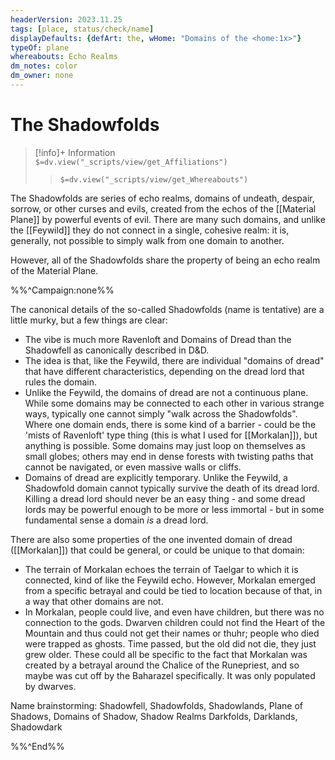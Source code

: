 ```yaml
---
headerVersion: 2023.11.25
tags: [place, status/check/name]
displayDefaults: {defArt: the, wHome: "Domains of the <home:1x>"}
typeOf: plane
whereabouts: Echo Realms
dm_notes: color
dm_owner: none
---
```

# The Shadowfolds
>[!info]+ Information  
> `$=dv.view("_scripts/view/get_Affiliations")`  
>> `$=dv.view("_scripts/view/get_Whereabouts")`

The Shadowfolds are series of echo realms, domains of undeath, despair, sorrow, or other curses and evils, created from the echos of the [[Material Plane]] by powerful events of evil. There are many such domains, and unlike the [[Feywild]] they do not connect in a single, cohesive realm: it is, generally, not possible to simply walk from one domain to another. 

However, all of the Shadowfolds share the property of being an echo realm of the Material Plane. 

%%^Campaign:none%%

The canonical details of the so-called Shadowfolds (name is tentative) are a little murky, but a few things are clear:
- The vibe is much more Ravenloft and Domains of Dread than the Shadowfell as canonically described in D&D. 
- The idea is that, like the Feywild, there are individual "domains of dread" that have different characteristics, depending on the dread lord that rules the domain. 
- Unlike the Feywild, the domains of dread are not a continuous plane. While some domains may be connected to each other in various strange ways, typically one cannot simply "walk across the Shadowfolds". Where one domain ends, there is some kind of a barrier - could be the 'mists of Ravenloft' type thing (this is what I used for [[Morkalan]]), but anything is possible. Some domains may just loop on themselves as small globes; others may end in dense forests with twisting paths that cannot be navigated, or even massive walls or cliffs. 
- Domains of dread are explicitly temporary. Unlike the Feywild, a Shadowfold domain cannot typically survive the death of its dread lord. Killing a dread lord should never be an easy thing - and some dread lords may be powerful enough to be more or less immortal - but in some fundamental sense a domain *is* a dread lord. 

There are also some properties of the one invented domain of dread ([[Morkalan]]) that could be general, or could be unique to that domain:
- The terrain of Morkalan echoes the terrain of Taelgar to which it is connected, kind of like the Feywild echo. However, Morkalan emerged from a specific betrayal and could be tied to location because of that, in a way that other domains are not.
- In Morkalan, people could live, and even have children, but there was no connection to the gods. Dwarven children could not find the Heart of the Mountain and thus could not get their names or thuhr; people who died were trapped as ghosts. Time passed, but the old did not die, they just grew older. These could all be specific to the fact that Morkalan was created by a betrayal around the Chalice of the Runepriest, and so maybe was cut off by the Baharazel specifically. It was only populated by dwarves. 

Name brainstorming:
Shadowfell, Shadowfolds, Shadowlands, Plane of Shadows, Domains of Shadow, Shadow Realms
Darkfolds, Darklands, Shadowdark

%%^End%%